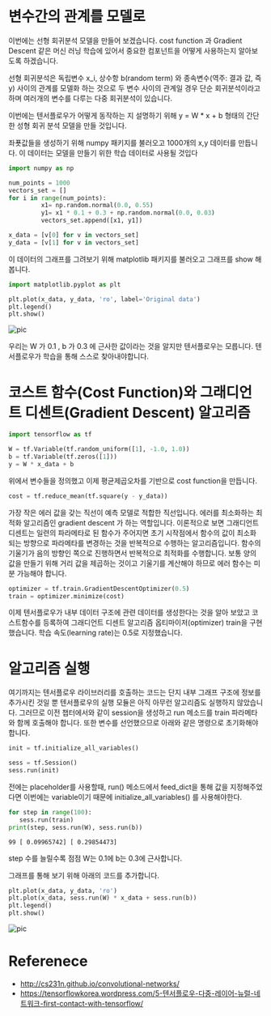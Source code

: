 # 변수간의 관계를 모델로

이번에는 선형 회귀분석 모델을 만들어 보겠습니다. cost function 과 Gradient Descent 같은 머신 러닝 학습에 있어서 중요한 컴포넌트을 어떻게 사용하는지 알아보도록 하겠습니다.

선형 회귀분석은 독립변수 x_i, 상수항 b(random term) 와 종속변수(역주: 결과 값, 즉 y) 사이의 관계를 모델화 하는 것으로 두 변수 사이의 관계일 경우 단순 회귀분석이라고 하며 여러개의 변수를 다루는 다중 회귀분석이 있습니다.

이번에는 텐서플로우가 어떻게 동작하는 지 설명하기 위해 y = W * x + b 형태의 간단한 성형 회귀 분석 모델을 만들 것입니다.

좌푯값들을 생성하기 위해 numpy 패키지를 불러오고 1000개의 x,y 데이터를 만듭니다. 이 데이터는 모델을 만들기 위한 학습 데이터로 사용될 것입다


```python
import numpy as np

num_points = 1000
vectors_set = []
for i in range(num_points):
         x1= np.random.normal(0.0, 0.55)
         y1= x1 * 0.1 + 0.3 + np.random.normal(0.0, 0.03)
         vectors_set.append([x1, y1])

x_data = [v[0] for v in vectors_set]
y_data = [v[1] for v in vectors_set]
```

이 데이터의 그래프를 그려보기 위해 matplotlib 패키지를 불러오고
그래프를 show 해봅니다.


```python
import matplotlib.pyplot as plt

plt.plot(x_data, y_data, 'ro', label='Original data')
plt.legend()
plt.show()
```

![pic](https://tensorflowkorea.files.wordpress.com/2016/04/image014.png?w=625)

우리는 W 가 0.1 , b 가 0.3 에 근사한 값이라는 것을 알지만 텐서플로우는 모릅니다. 텐서플로우가 학습을 통해 스스로 찾아내야합니다.

# 코스트 함수(Cost Function)와 그래디언트 디센트(Gradient Descent) 알고리즘

```python
import tensorflow as tf

W = tf.Variable(tf.random_uniform([1], -1.0, 1.0))
b = tf.Variable(tf.zeros([1]))
y = W * x_data + b
```

위에서 변수들을 정의했고 이제 평균제곱오차를 기반으로 cost function을 만듭니다.


```python
cost = tf.reduce_mean(tf.square(y - y_data))
```

가장 작은 에러 값을 갖는 직선이 예측 모델로 적합한 직선입니다. 에러를 최소화하는 최적화 알고리즘인 gradient descent 가 하는 역할입니다.
이론적으로 보면 그래디언트 디센트는 일련의 파라메타로 된 함수가 주어지면 초기 시작점에서 함수의 값이 최소화 되는 방향으로 파라메타를 변경하는 것을 반복적으로 수행하는 알고리즘입니다. 함수의 기울기가 음의 방향인 쪽으로 진행하면서 반복적으로 최적화를 수행합니다. 보통 양의 값을 만들기 위해 거리 값을 제곱하는 것이고 기울기를 계산해야 하므로 에러 함수는 미분 가능해야 합니다.


```python
optimizer = tf.train.GradientDescentOptimizer(0.5)
train = optimizer.minimize(cost)
```

이제 텐서플로우가 내부 데이터 구조에 관련 데이터를 생성한다는 것을 알아 보았고 코스트함수를 등록하여 그래디언트 디센트 알고리즘 옵티마이저(optimizer) train을 구현했습니다. 학습 속도(learning rate)는 0.5로 지정했습니다.

# 알고리즘 실행

여기까지는 텐서플로우 라이브러리를 호출하는 코드는 단지 내부 그래프 구조에 정보를 추가시킨 것일 뿐 텐서플로우의 실행 모듈은 아직 아무런 알고리즘도 실행하지 않았습니다. 그러므로 이전 챕터에서와 같이 session을 생성하고 run 메소드를 train 파라메타와 함께 호출해야 합니다.  또한 변수를 선언했으므로 아래와 같은 명령으로 초기화해야 합니다.


```python
init = tf.initialize_all_variables()

sess = tf.Session()
sess.run(init)
```

전에는 placeholder를 사용할때, run() 메소드에서 feed_dict을 통해 값을 지정해주었다면 이번에는 variable이기 때문에 initialize_all_variables() 를 사용해야한다. 


```python
for step in range(100):
   sess.run(train)
print(step, sess.run(W), sess.run(b))
```

    99 [ 0.09965742] [ 0.29854473]


step 수를 늘릴수록 점점 W는 0.1에 b는 0.3에 근사합니다.

그래프를 통해 보기 위해 아래의 코드를 추가합니다.

```python
plt.plot(x_data, y_data, 'ro')
plt.plot(x_data, sess.run(W) * x_data + sess.run(b))
plt.legend()
plt.show()
```

![pic](https://tensorflowkorea.files.wordpress.com/2016/04/image016.png?w=625)

# Referenece
* http://cs231n.github.io/convolutional-networks/
* https://tensorflowkorea.wordpress.com/5-텐서플로우-다중-레이어-뉴럴-네트워크-first-contact-with-tensorflow/

